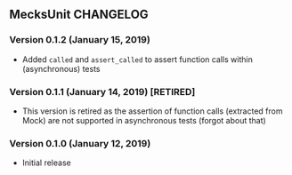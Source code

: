 ## MecksUnit CHANGELOG

### Version 0.1.2 (January 15, 2019)

* Added `called` and `assert_called` to assert function calls within (asynchronous) tests

### Version 0.1.1 (January 14, 2019) [RETIRED]

* This version is retired as the assertion of function calls (extracted from Mock) are not supported in asynchronous tests (forgot about that)

### Version 0.1.0 (January 12, 2019)

* Initial release
